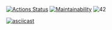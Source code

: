 
[![Actions Status](https://github.com/alexoleshk/python-project-lvl1/workflows/hexlet-check/badge.svg)](https://github.com/alexoleshk/python-project-lvl1/actions)
[![Maintainability](https://api.codeclimate.com/v1/badges/a99a88d28ad37a79dbf6/maintainability)](https://codeclimate.com/github/codeclimate/codeclimate/maintainability)
![42](https://github.com/alexoleshk/python-project-lvl1/actions/workflows/linter.yml/badge.svg)

[![asciicast](https://asciinema.org/a/gyNlsOepOxsbM6ooOQBydpyJ4.svg)](https://asciinema.org/a/gyNlsOepOxsbM6ooOQBydpyJ4)
